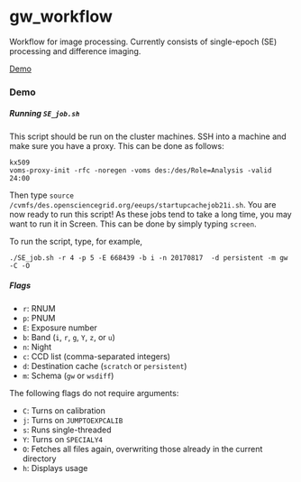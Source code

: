 # gw_workflow
Workflow for image processing. Currently consists of single-epoch (SE) processing and difference imaging.

[Demo](#demo)

### Demo

##### Running `SE_job.sh`

This script should be run on the cluster machines. SSH into a machine and make sure you have a proxy. This can be done as follows:
```
kx509   
voms-proxy-init -rfc -noregen -voms des:/des/Role=Analysis -valid 24:00
```

Then type `source /cvmfs/des.opensciencegrid.org/eeups/startupcachejob21i.sh`. You are now ready to run this script! As these jobs tend to take a long time, you may want to run it in Screen. This can be done by simply typing `screen`.

To run the script, type, for example,
```
./SE_job.sh -r 4 -p 5 -E 668439 -b i -n 20170817  -d persistent -m gw -C -O
```

##### Flags
* `r`: RNUM
* `p`: PNUM
* `E`: Exposure number
* `b`: Band (`i`, `r`, `g`, `Y`, `z`, or `u`)
* `n`: Night
* `c`: CCD list (comma-separated integers)
* `d`: Destination cache (`scratch` or `persistent`)
* `m`: Schema (`gw` or `wsdiff`)

The following flags do not require arguments:
 
* `C`: Turns on calibration
* `j`: Turns on `JUMPTOEXPCALIB`
* `s`: Runs single-threaded
* `Y`: Turns on `SPECIALY4`
* `O`: Fetches all files again, overwriting those already in the current directory
* `h`: Displays usage
